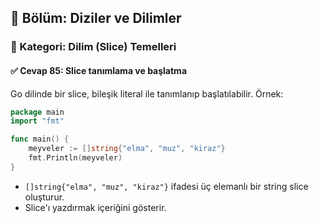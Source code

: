 ## 📘 Bölüm: Diziler ve Dilimler  
### 🔹 Kategori: Dilim (Slice) Temelleri  
#### ✅ Cevap 85: Slice tanımlama ve başlatma

Go dilinde bir slice, bileşik literal ile tanımlanıp başlatılabilir. Örnek:

```go
package main
import "fmt"

func main() {
    meyveler := []string{"elma", "muz", "kiraz"}
    fmt.Println(meyveler)
}
```

- `[]string{"elma", "muz", "kiraz"}` ifadesi üç elemanlı bir string slice oluşturur.
- Slice'ı yazdırmak içeriğini gösterir.
